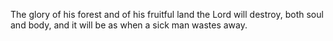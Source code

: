 The glory of his forest and of his fruitful land the Lord will destroy, both soul and body, and it will be as when a sick man wastes away.
